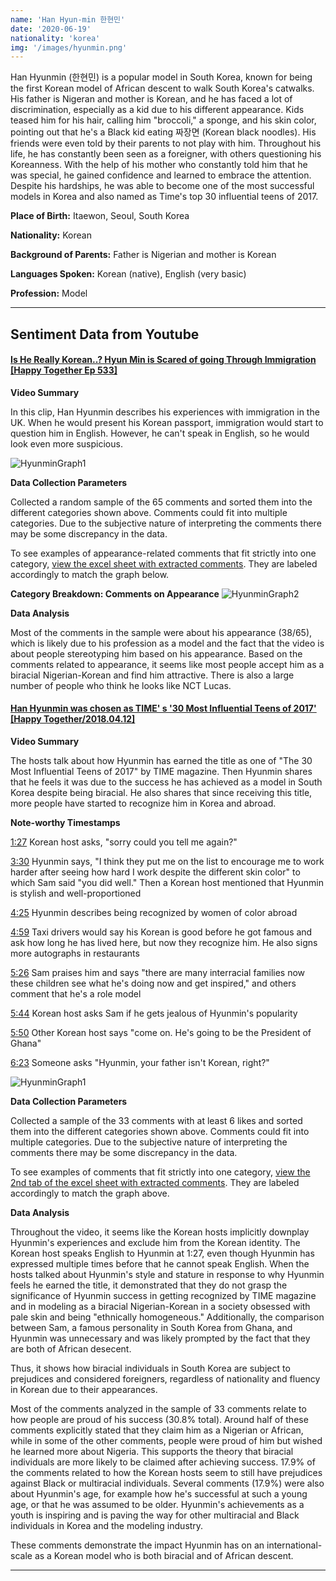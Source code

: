 ```yaml
---
name: 'Han Hyun-min 한현민'
date: '2020-06-19'
nationality: 'korea'
img: '/images/hyunmin.png'
---
```


Han Hyunmin (한현민) is a popular model in South Korea, known for being the first Korean model of African descent to walk South Korea's catwalks. His father is Nigeran and mother is Korean, and he has faced a lot of discrimination, especially as a kid due to his different appearance. Kids teased him for his hair, calling him "broccoli," a sponge, and his skin color, pointing out that he's a Black kid eating 짜장면 (Korean black noodles). His friends were even told by their parents to not play with him. Throughout his life, he has constantly been seen as a foreigner, with others questioning his Koreanness. With the help of his mother who constantly told him that he was special, he gained confidence and learned to embrace the attention. Despite his hardships, he was able to become one of the most successful models in Korea and also named as Time's top 30 influential teens of 2017.

**Place of Birth:** Itaewon, Seoul, South Korea

**Nationality:** Korean

**Background of Parents:** Father is Nigerian and mother is Korean

**Languages Spoken:** Korean (native), English (very basic)

**Profession:** Model

---
## Sentiment Data from Youtube

#### [Is He Really Korean..? Hyun Min is Scared of going Through Immigration [Happy Together Ep 533]](https://youtu.be/idGjqytMNnA)

**Video Summary**

In this clip, Han Hyunmin describes his experiences with immigration in the UK. When he would present his Korean passport, immigration would start to question him in English. However, he can't speak in English, so he would look even more suspicious.

![HyunminGraph1](/images/hyunmin/hyunmin1.svg)

**Data Collection Parameters**

 Collected a random sample of the 65 comments and sorted them into the different categories shown above. Comments could fit into multiple categories.
 Due to the subjective nature of interpreting the comments there may be some discrepancy in the data.

 To see examples of appearance-related comments that fit strictly into one category, [view the excel sheet with extracted comments](https://docs.google.com/spreadsheets/d/10QPV9LdKwB-5J6XuropDiVs5uMKLpe6LE0iahGPhLpA/edit?usp=sharing).
 They are labeled accordingly to match the graph below.

 **Category Breakdown: Comments on Appearance**
 ![HyunminGraph2](/images/hyunmin/hyunmin2.svg)

**Data Analysis**

Most of the comments in the sample were about his appearance (38/65), which is likely due to his profession as a model and the fact that the video is about people stereotyping him based on his appearance. Based on the comments related to appearance, it seems like most people accept him as a biracial Nigerian-Korean and find him attractive. There is also a large number of people who think he looks like NCT Lucas.

#### [Han Hyunmin was chosen as TIME' s '30 Most Influential Teens of 2017' [Happy Together/2018.04.12]](https://www.youtube.com/watch?v=VXDx6zpEWw8)

**Video Summary**

The hosts talk about how Hyunmin has earned the title as one of "The 30 Most Influential Teens of 2017" by TIME magazine. Then Hyunmin shares that he feels it was due to the success he has achieved as a model in South Korea despite being biracial. He also shares that since receiving this title, more people have started to recognize him in Korea and abroad.

**Note-worthy Timestamps**

[1:27](https://youtu.be/VXDx6zpEWw8?t=87) Korean host asks, "sorry could you tell me again?"

[3:30](https://youtu.be/VXDx6zpEWw8?t=210) Hyunmin says, "I think they put me on the list to encourage me to work harder after seeing how hard I work despite the different skin color" to which Sam said "you did well." Then a Korean host mentioned that Hyunmin is stylish and well-proportioned

[4:25](https://youtu.be/VXDx6zpEWw8?t=265) Hyunmin describes being recognized by women of color abroad

[4:59](https://youtu.be/VXDx6zpEWw8?t=299) Taxi drivers would say his Korean is good before he got famous and ask how long he has lived here, but now they recognize him. He also signs more autographs in restaurants

[5:26](https://youtu.be/VXDx6zpEWw8?t=326) Sam praises him and says "there are many interracial families now these children see what he's doing now and get inspired," and others comment that he's a role model

[5:44](https://youtu.be/VXDx6zpEWw8?t=344) Korean host asks Sam if he gets jealous of Hyunmin's popularity

[5:50](https://youtu.be/VXDx6zpEWw8?t=350) Other Korean host says "come on. He's going to be the President of Ghana"

[6:23](https://youtu.be/VXDx6zpEWw8?t=383) Someone asks "Hyunmin, your father isn't Korean, right?"

![HyunminGraph1](/images/hyunmin/hyunmin3.svg)

**Data Collection Parameters**

 Collected a sample of the 33 comments with at least 6 likes and sorted them into the different categories shown above. Comments could fit into multiple categories.
 Due to the subjective nature of interpreting the comments there may be some discrepancy in the data.

 To see examples of comments that fit strictly into one category, [view the 2nd tab of the excel sheet with extracted comments](https://docs.google.com/spreadsheets/d/1cV_gLarsFMPepxUgCijJTMuf17hUys7pHQMsAHBKPrg/edit?usp=sharing).
 They are labeled accordingly to match the graph above.

**Data Analysis**

Throughout the video, it seems like the Korean hosts implicitly downplay Hyunmin's experiences and exclude him from the Korean identity. The Korean host speaks English to Hyunmin at 1:27, even though Hyunmin has expressed multiple times before that he cannot speak English. When the hosts talked about Hyunmin's style and stature in response to why Hyunmin feels he earned the title, it demonstrated that they do not grasp the significance of Hyunmin success in getting recognized by TIME magazine and in modeling as a biracial Nigerian-Korean in a society obsessed with pale skin and being "ethnically homogeneous." Additionally, the comparison between Sam, a famous personality in South Korea from Ghana, and Hyunmin was unnecessary and was likely prompted by the fact that they are both of African desecent.

Thus, it shows how biracial individuals in South Korea are subject to prejudices and considered foreigners, regardless of nationality and fluency in Korean due to their appearances.

Most of the comments analyzed in the sample of 33 comments relate to how people are proud of his success (30.8% total). Around half of these comments explicitly stated that they claim him as a Nigerian or African, while in some of the other comments, people were proud of him but wished he learned more about Nigeria. This supports the theory that biracial individuals are more likely to be claimed after achieving success. 17.9% of the comments related to how the Korean hosts seem to still have prejudices against Black or multiracial individuals. Several comments (17.9%) were also about Hyunmin's age, for example how he's successful at such a young age, or that he was assumed to be older. Hyunmin's achievements as a youth is inspiring and is paving the way for other multiracial and Black individuals in Korea and the modeling industry.

These comments demonstrate the impact Hyunmin has on an international-scale as a Korean model who is both biracial and of African descent.

---